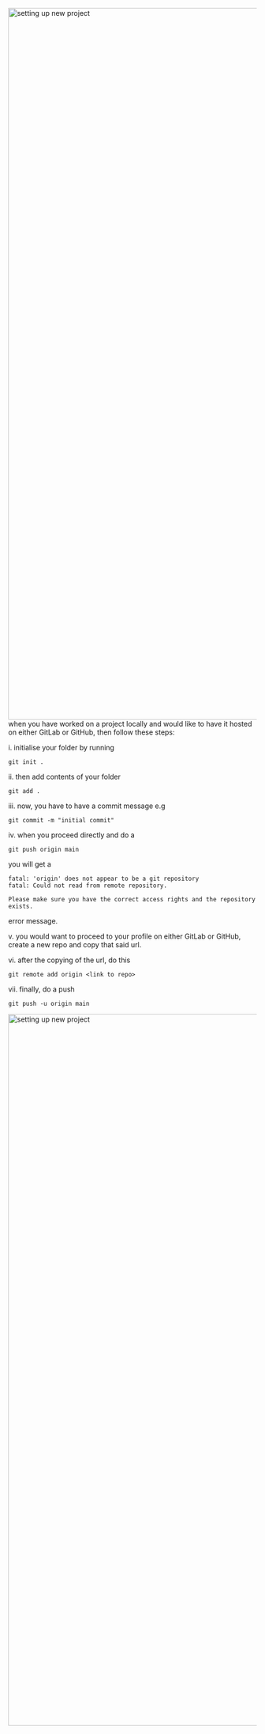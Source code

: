 <img width="1440" alt="setting up new project" src="https://github.com/delphine-boke/setting-up-mac/assets/55446293/b9f0014b-f46f-436d-afc9-cff0b76e63ad">when you have worked on a project locally and would like to have it hosted on either GitLab or GitHub, then follow these steps:

i. initialise your folder by running

``git init . ``

ii. then add contents of your folder

``git add . ``

iii. now, you have to have a commit message e.g

``git commit -m "initial commit"``

iv. when you proceed directly and do a 

``git push origin main``

you will get a 
```
fatal: 'origin' does not appear to be a git repository
fatal: Could not read from remote repository.

Please make sure you have the correct access rights and the repository exists.
```

error message.

v. you would want to proceed to your profile on either GitLab or GitHub, create a new repo and copy that said url.

vi. after the copying of the url, do this

``git remote add origin <link to repo>``

vii. finally, do a push 

``git push -u origin main``

<img width="1440" alt="setting up new project" src="https://github.com/delphine-boke/setting-up-mac/assets/55446293/34a8ddb6-131c-45b5-8fde-bb057953ea54">


